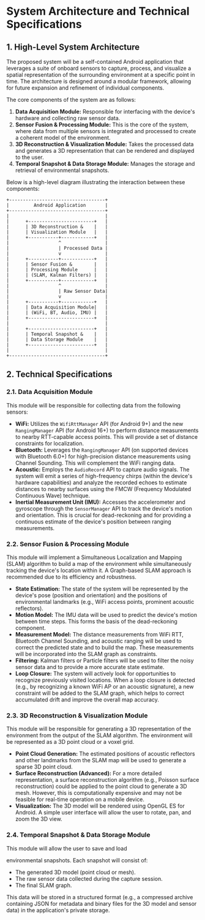 # System Architecture and Technical Specifications

## 1. High-Level System Architecture

The proposed system will be a self-contained Android application that leverages a suite of onboard sensors to capture, process, and visualize a spatial representation of the surrounding environment at a specific point in time. The architecture is designed around a modular framework, allowing for future expansion and refinement of individual components.

The core components of the system are as follows:

1.  **Data Acquisition Module:** Responsible for interfacing with the device's hardware and collecting raw sensor data.
2.  **Sensor Fusion & Processing Module:** This is the core of the system, where data from multiple sensors is integrated and processed to create a coherent model of the environment.
3.  **3D Reconstruction & Visualization Module:** Takes the processed data and generates a 3D representation that can be rendered and displayed to the user.
4.  **Temporal Snapshot & Data Storage Module:** Manages the storage and retrieval of environmental snapshots.

Below is a high-level diagram illustrating the interaction between these components:

```
+-----------------------------------+
|         Android Application       |
+-----------------------------------+
|                                   |
|      +------------------------+   |
|      | 3D Reconstruction &    |   |
|      | Visualization Module   |   |
|      +-----------+------------+   |
|                  ^                |
|                  | Processed Data |
|                  v                |
|      +-----------+------------+   |
|      | Sensor Fusion &        |   |
|      | Processing Module      |   |
|      | (SLAM, Kalman Filters) |   |
|      +-----------+------------+   |
|                  ^                |
|                  | Raw Sensor Data|
|                  v                |
|      +-----------+------------+   |
|      | Data Acquisition Module|   |
|      | (WiFi, BT, Audio, IMU) |   |
|      +------------------------+   |
|                                   |
|      +------------------------+   |
|      | Temporal Snapshot &    |   |
|      | Data Storage Module    |   |
|      +------------------------+   |
|                                   |
+-----------------------------------+
```

## 2. Technical Specifications

### 2.1. Data Acquisition Module

This module will be responsible for collecting data from the following sensors:

*   **WiFi:** Utilizes the `WifiRttManager` API (for Android 9+) and the new `RangingManager` API (for Android 16+) to perform distance measurements to nearby RTT-capable access points. This will provide a set of distance constraints for localization.
*   **Bluetooth:** Leverages the `RangingManager` API (on supported devices with Bluetooth 6.0+) for high-precision distance measurements using Channel Sounding. This will complement the WiFi ranging data.
*   **Acoustic:** Employs the `AudioRecord` API to capture audio signals. The system will emit a series of high-frequency chirps (within the device's hardware capabilities) and analyze the recorded echoes to estimate distances to nearby surfaces using the FMCW (Frequency Modulated Continuous Wave) technique.
*   **Inertial Measurement Unit (IMU):** Accesses the accelerometer and gyroscope through the `SensorManager` API to track the device's motion and orientation. This is crucial for dead-reckoning and for providing a continuous estimate of the device's position between ranging measurements.

### 2.2. Sensor Fusion & Processing Module

This module will implement a Simultaneous Localization and Mapping (SLAM) algorithm to build a map of the environment while simultaneously tracking the device's location within it. A Graph-based SLAM approach is recommended due to its efficiency and robustness.

*   **State Estimation:** The state of the system will be represented by the device's pose (position and orientation) and the positions of environmental landmarks (e.g., WiFi access points, prominent acoustic reflectors).
*   **Motion Model:** The IMU data will be used to predict the device's motion between time steps. This forms the basis of the dead-reckoning component.
*   **Measurement Model:** The distance measurements from WiFi RTT, Bluetooth Channel Sounding, and acoustic ranging will be used to correct the predicted state and to build the map. These measurements will be incorporated into the SLAM graph as constraints.
*   **Filtering:** Kalman filters or Particle filters will be used to filter the noisy sensor data and to provide a more accurate state estimate.
*   **Loop Closure:** The system will actively look for opportunities to recognize previously visited locations. When a loop closure is detected (e.g., by recognizing a known WiFi AP or an acoustic signature), a new constraint will be added to the SLAM graph, which helps to correct accumulated drift and improve the overall map accuracy.

### 2.3. 3D Reconstruction & Visualization Module

This module will be responsible for generating a 3D representation of the environment from the output of the SLAM algorithm. The environment will be represented as a 3D point cloud or a voxel grid.

*   **Point Cloud Generation:** The estimated positions of acoustic reflectors and other landmarks from the SLAM map will be used to generate a sparse 3D point cloud.
*   **Surface Reconstruction (Advanced):** For a more detailed representation, a surface reconstruction algorithm (e.g., Poisson surface reconstruction) could be applied to the point cloud to generate a 3D mesh. However, this is computationally expensive and may not be feasible for real-time operation on a mobile device.
*   **Visualization:** The 3D model will be rendered using OpenGL ES for Android. A simple user interface will allow the user to rotate, pan, and zoom the 3D view.

### 2.4. Temporal Snapshot & Data Storage Module

This module will allow the user to save and load 

environmental snapshots. Each snapshot will consist of:

*   The generated 3D model (point cloud or mesh).
*   The raw sensor data collected during the capture session.
*   The final SLAM graph.

This data will be stored in a structured format (e.g., a compressed archive containing JSON for metadata and binary files for the 3D model and sensor data) in the application's private storage.

